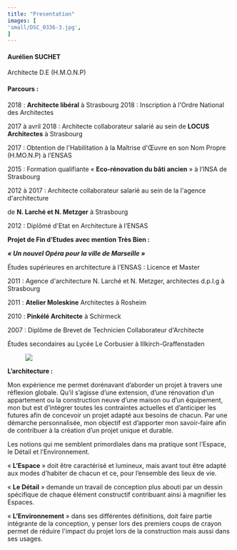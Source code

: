 ```yaml
---
title: "Presentation"
images: [
'small/DSC_0336-3.jpg',
]
---
```

#### Aurélien SUCHET

Architecte D.E (H.M.O.N.P)

#### Parcours :

2018 : **Architecte libéral** à Strasbourg
2018 : Inscription à l'Ordre National des Architectes

2017 à avril 2018 : Architecte collaborateur salarié au sein de **LOCUS Architectes** à Strasbourg

2017 : Obtention de l'Habilitation à la Maîtrise d'Œuvre en son Nom Propre (H.MO.N.P) à l’ENSAS

2015 : Formation qualifiante « **Eco-rénovation du bâti ancien** » à l’INSA de Strasbourg

2012 à 2017 : Architecte collaborateur salarié au sein de la l'agence d'architecture

de **N. Larché et N. Metzger** à Strasbourg

2012 : Diplômé d'Etat en Architecture à l’ENSAS

**Projet de Fin d’Etudes avec mention Très Bien :**

**_« Un nouvel Opéra pour la ville de Marseille »_**

Études supérieures en architecture à l’ENSAS : Licence et Master



2011 : Agence d'architecture N. Larché et N. Metzger, architectes d.p.l.g à Strasbourg

2011 : **Atelier Moleskine** Architectes à Rosheim

2010 : **Pinkélé Architecte** à Schirmeck



2007 : Diplôme de Brevet de Technicien Collaborateur d'Architecte

Études secondaires au Lycée Le Corbusier à Illkirch-Graffenstaden


<figure class="image">
    <img src="/img/small/crokaxe.png">
</figure>

**L’architecture :**

Mon expérience me permet dorénavant d’aborder un projet à travers une réflexion globale. Qu’il s’agisse d’une extension, d’une rénovation d’un appartement ou la construction neuve d’une maison ou d’un équipement, mon but est d’intégrer toutes les contraintes actuelles et d’anticiper les futures afin de concevoir un projet adapté aux besoins de chacun. Par une démarche personnalisée, mon objectif est d’apporter mon savoir-faire afin de contribuer à la création d’un projet unique et durable.

Les notions qui me semblent primordiales dans ma pratique sont l’Espace, le Détail et l’Environnement.

« **L’Espace** » doit être caractérisé et lumineux, mais avant tout être adapté aux modes d’habiter de chacun et ce, pour l’ensemble des lieux de vie.

« **Le Détail** » demande un travail de conception plus abouti par un dessin spécifique de chaque élément constructif contribuant ainsi à magnifier les Espaces.

« **L’Environnement** » dans ses différentes définitions, doit faire partie intégrante de la conception, y penser lors des premiers coups de crayon permet de réduire l'impact du projet lors de la construction mais aussi dans ses usages.